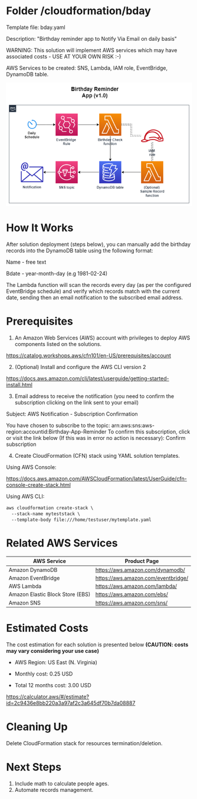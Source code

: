 # Folder /cloudformation/bday

Template file: bday.yaml

Description: "Birthday reminder app to Notify Via Email on daily basis"

WARNING: This solution will implement AWS services which may have associated costs - USE AT YOUR OWN RISK :-)

AWS Services to be created: SNS, Lambda, IAM role, EventBridge, DynamoDB table.

![Alt text](../diagrams/bday.png?raw=true "Diagram Image")

# How It Works

After solution deployment (steps below), you can manually add the birthday records into the DynamoDB table using the following format:

Name - free text

Bdate - year-month-day (e.g 1981-02-24)

The Lambda function will scan the records every day (as per the configured EventBridge schedule) and verify which records match with the current date, sending then an email notification to the subscribed email address.

# Prerequisites

1) An Amazon Web Services (AWS) account with privileges to deploy AWS components listed on the solutions.

https://catalog.workshops.aws/cfn101/en-US/prerequisites/account

2) (Optional) Install and configure the AWS CLI version 2 

https://docs.aws.amazon.com/cli/latest/userguide/getting-started-install.html

3) Email address to receive the notification (you need to confirm the subscription clicking on the link sent to your email)

Subject: AWS Notification - Subscription Confirmation

You have chosen to subscribe to the topic: 
arn:aws:sns:aws-region:accountid:Birthday-App-Reminder
To confirm this subscription, click or visit the link below (If this was in error no action is necessary): Confirm subscription


4) Create CloudFormation (CFN) stack using YAML solution templates.

Using AWS Console:

https://docs.aws.amazon.com/AWSCloudFormation/latest/UserGuide/cfn-console-create-stack.html


Using AWS CLI:

```
aws cloudformation create-stack \
  --stack-name myteststack \
  --template-body file:///home/testuser/mytemplate.yaml
```

# Related AWS Services

| AWS Service  | Product Page |
| ------------- | ------------- |
| Amazon DynamoDB | https://aws.amazon.com/dynamodb/  |
| Amazon EventBridge  | https://aws.amazon.com/eventbridge/ |
| AWS Lambda | https://aws.amazon.com/lambda/ |
| Amazon Elastic Block Store (EBS)  | https://aws.amazon.com/ebs/ |
| Amazon SNS | https://aws.amazon.com/sns/|


# Estimated Costs

The cost estimation for each solution is presented below **(CAUTION: costs may vary considering your use case)**

- AWS Region: US East (N. Virginia)

- Monthly cost: 0.25 USD

- Total 12 months cost: 3.00 USD


https://calculator.aws/#/estimate?id=2c9436e8bb220a3a97af2c3a645df70b7da08887

# Cleaning Up

Delete CloudFormation stack for resources termination/deletion.

# Next Steps

1) Include math to calculate people ages.
2) Automate records management.
